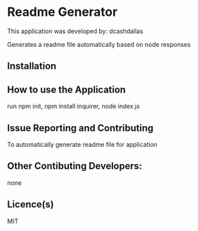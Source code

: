 # Readme Generator
This application was developed by: dcashdallas

Generates a readme file automatically based on node responses
## Installation

## How to use the Application
run npm init, npm install inquirer, node index.js
## Issue Reporting and Contributing
To automatically generate readme file for application
## Other Contibuting Developers:
none
## Licence(s)
MIT
